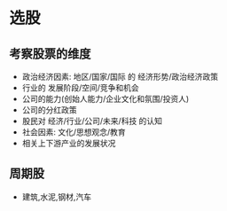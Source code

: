 # 选股


## 考察股票的维度
  - 政治经济因素: 地区/国家/国际 的 经济形势/政治经济政策
  - 行业的 发展阶段/空间/竞争和机会
  - 公司的能力(创始人能力/企业文化和氛围/投资人)
  - 公司的分红政策
  - 股民对 经济/行业/公司/未来/科技 的认知
  - 社会因素: 文化/思想观念/教育
  - 相关上下游产业的发展状况


## 周期股
- 建筑,水泥,钢材,汽车
